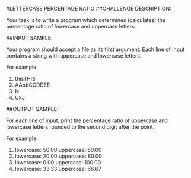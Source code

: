 #LETTERCASE PERCENTAGE RATIO
##CHALLENGE DESCRIPTION:


Your task is to write a program which determines (calculates) the percentage ratio of lowercase and uppercase letters.

##INPUT SAMPLE:

Your program should accept a file as its first argument. Each line of input contains a string with uppercase and lowercase letters.

For example:

1. thisTHIS
2. AAbbCCDDEE
3. N
4. UkJ

##OUTPUT SAMPLE:

For each line of input, print the percentage ratio of uppercase and lowercase letters rounded to the second digit after the point.

For example:


1. lowercase: 50.00 uppercase: 50.00
2. lowercase: 20.00 uppercase: 80.00
3. lowercase: 0.00 uppercase: 100.00
4. lowercase: 33.33 uppercase: 66.67

